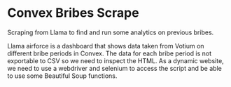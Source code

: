# Convex Bribes Scrape
Scraping from Llama to find and run some analytics on previous bribes. 

Llama airforce is a dashboard that shows data taken from Votium on different bribe periods in Convex. The data for each bribe period is not exportable to CSV so we need to inspect the HTML. As a dynamic website, we need to use a webdriver and selenium to access the script and be able to use some Beautiful Soup functions. 

